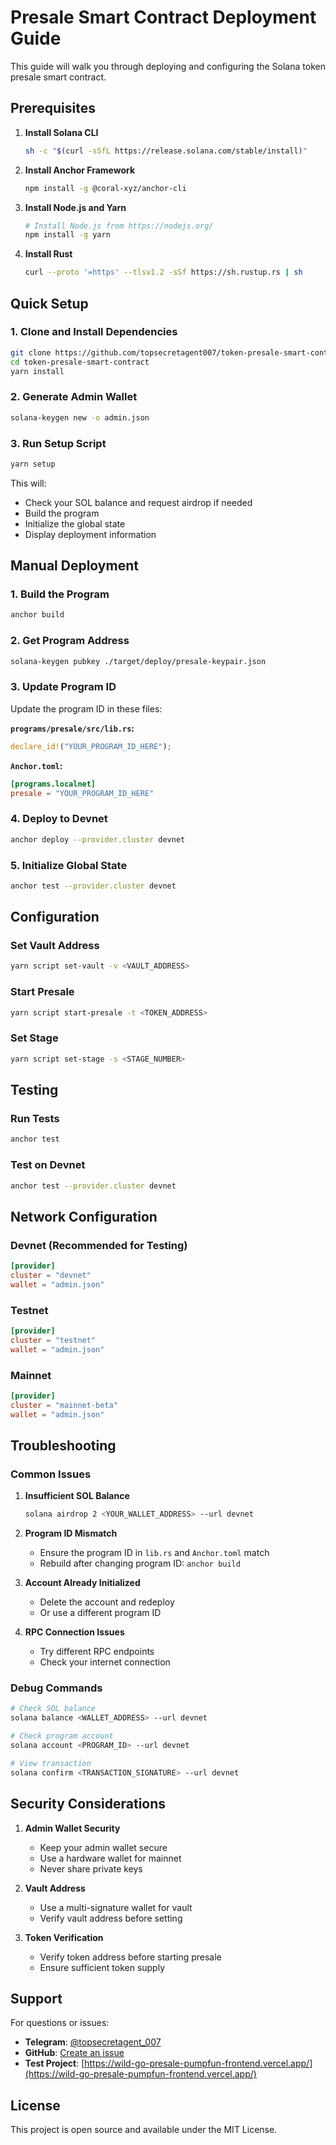 # Presale Smart Contract Deployment Guide

This guide will walk you through deploying and configuring the Solana token presale smart contract.

## Prerequisites

1. **Install Solana CLI**
   ```bash
   sh -c "$(curl -sSfL https://release.solana.com/stable/install)"
   ```

2. **Install Anchor Framework**
   ```bash
   npm install -g @coral-xyz/anchor-cli
   ```

3. **Install Node.js and Yarn**
   ```bash
   # Install Node.js from https://nodejs.org/
   npm install -g yarn
   ```

4. **Install Rust**
   ```bash
   curl --proto '=https' --tlsv1.2 -sSf https://sh.rustup.rs | sh
   ```

## Quick Setup

### 1. Clone and Install Dependencies

```bash
git clone https://github.com/topsecretagent007/token-presale-smart-contract
cd token-presale-smart-contract
yarn install
```

### 2. Generate Admin Wallet

```bash
solana-keygen new -o admin.json
```

### 3. Run Setup Script

```bash
yarn setup
```

This will:
- Check your SOL balance and request airdrop if needed
- Build the program
- Initialize the global state
- Display deployment information

## Manual Deployment

### 1. Build the Program

```bash
anchor build
```

### 2. Get Program Address

```bash
solana-keygen pubkey ./target/deploy/presale-keypair.json
```

### 3. Update Program ID

Update the program ID in these files:

**`programs/presale/src/lib.rs`:**
```rust
declare_id!("YOUR_PROGRAM_ID_HERE");
```

**`Anchor.toml`:**
```toml
[programs.localnet]
presale = "YOUR_PROGRAM_ID_HERE"
```

### 4. Deploy to Devnet

```bash
anchor deploy --provider.cluster devnet
```

### 5. Initialize Global State

```bash
anchor test --provider.cluster devnet
```

## Configuration

### Set Vault Address

```bash
yarn script set-vault -v <VAULT_ADDRESS>
```

### Start Presale

```bash
yarn script start-presale -t <TOKEN_ADDRESS>
```

### Set Stage

```bash
yarn script set-stage -s <STAGE_NUMBER>
```

## Testing

### Run Tests

```bash
anchor test
```

### Test on Devnet

```bash
anchor test --provider.cluster devnet
```

## Network Configuration

### Devnet (Recommended for Testing)

```toml
[provider]
cluster = "devnet"
wallet = "admin.json"
```

### Testnet

```toml
[provider]
cluster = "testnet"
wallet = "admin.json"
```

### Mainnet

```toml
[provider]
cluster = "mainnet-beta"
wallet = "admin.json"
```

## Troubleshooting

### Common Issues

1. **Insufficient SOL Balance**
   ```bash
   solana airdrop 2 <YOUR_WALLET_ADDRESS> --url devnet
   ```

2. **Program ID Mismatch**
   - Ensure the program ID in `lib.rs` and `Anchor.toml` match
   - Rebuild after changing program ID: `anchor build`

3. **Account Already Initialized**
   - Delete the account and redeploy
   - Or use a different program ID

4. **RPC Connection Issues**
   - Try different RPC endpoints
   - Check your internet connection

### Debug Commands

```bash
# Check SOL balance
solana balance <WALLET_ADDRESS> --url devnet

# Check program account
solana account <PROGRAM_ID> --url devnet

# View transaction
solana confirm <TRANSACTION_SIGNATURE> --url devnet
```

## Security Considerations

1. **Admin Wallet Security**
   - Keep your admin wallet secure
   - Use a hardware wallet for mainnet
   - Never share private keys

2. **Vault Address**
   - Use a multi-signature wallet for vault
   - Verify vault address before setting

3. **Token Verification**
   - Verify token address before starting presale
   - Ensure sufficient token supply

## Support

For questions or issues:

- **Telegram**: [@topsecretagent_007](https://t.me/topsecretagent_007)
- **GitHub**: [Create an issue](https://github.com/topsecretagent007/token-presale-smart-contract/issues)
- **Test Project**: [https://wild-go-presale-pumpfun-frontend.vercel.app/](https://wild-go-presale-pumpfun-frontend.vercel.app/)

## License

This project is open source and available under the MIT License. 